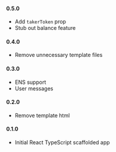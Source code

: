#### 0.5.0
- Add `takerToken` prop
- Stub out balance feature

#### 0.4.0
- Remove unnecessary template files

#### 0.3.0
- ENS support
- User messages

#### 0.2.0
- Remove template html

#### 0.1.0
- Initial React TypeScript scaffolded app